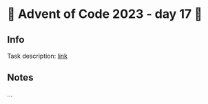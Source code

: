 # 🎄 Advent of Code 2023 - day 17 🎄

## Info

Task description: [link](https://adventofcode.com/2023/day/17)

## Notes

...